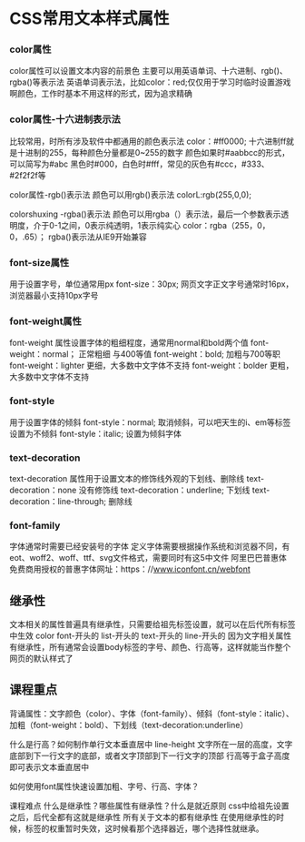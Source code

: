 # CSS常用文本样式属性

### color属性
color属性可以设置文本内容的前景色
主要可以用英语单词、十六进制、rgb()、rgba()等表示法
英语单词表示法，比如color：red;仅仅用于学习时临时设置游戏啊颜色，工作时基本不用这样的形式，因为追求精确

### color属性-十六进制表示法
比较常用，时所有涉及软件中都通用的颜色表示法
color：#ff0000;
十六进制ff就是十进制的255，每种颜色分量都是0~255的数字
颜色如果时#aabbcc的形式，可以简写为#abc
黑色时#000，白色时#fff，常见的灰色有#ccc，#333、#2f2f2f等

color属性-rgb()表示法
颜色可以用rgb()表示法
colorL:rgb(255,0,0);

colorshuxing -rgba()表示法
颜色可以用rgba（）表示法，最后一个参数表示透明度，介于0-1之间，0表示纯透明，1表示纯实心
color：rgba（255，0，0，.65）；
rgba()表示法从IE9开始兼容

### font-size属性
用于设置字号，单位通常用px
font-size：30px;
网页文字正文字号通常时16px，浏览器最小支持10px字号

### font-weight属性
font-weight 属性设置字体的粗细程度，通常用normal和bold两个值
font-weight：normal；   正常粗细 与400等值
font-weight：bold;      加粗与700等职
font-weight：lighter    更细，大多数中文字体不支持
font-weight：bolder     更粗，大多数中文字体不支持

### font-style
用于设置字体的倾斜
font-style：normal;        取消倾斜，可以吧天生的i、em等标签设置为不倾斜
font-style：italic;         设置为倾斜字体

### text-decoration
text-decoration 属性用于设置文本的修饰线外观的下划线、删除线
text-decoration：none           没有修饰线
text-decoration：underline;     下划线
text-decoration：line-through;  删除线

### font-family
字体通常时需要已经安装号的字体
定义字体需要根据操作系统和浏览器不同，有eot、woff2、woff、ttf、svg文件格式，需要同时有这5中文件
阿里巴巴普惠体
免费商用授权的普惠字体网址：https：//www.iconfont.cn/webfont

## 继承性
文本相关的属性普遍具有继承性，只需要给祖先标签设置，就可以在后代所有标签中生效
color           font-开头的
list-开头的      text-开头的
line-开头的
因为文字相关属性有继承性，所有通常会设置body标签的字号、颜色、行高等，这样就能当作整个网页的默认样式了

## 课程重点
背诵属性：文字颜色（color）、字体（font-family）、倾斜（font-style：italic）、加粗（font-weight：bold）、下划线（text-decoration:underline）

什么是行高？如何制作单行文本垂直居中
line-height
文字所在一层的高度，文字底部到下一行文字的底部，或者文字顶部到下一行文字的顶部
行高等于盒子高度即可表示文本垂直居中

如何使用font属性快速设置加粗、字号、行高、字体？

课程难点
什么是继承性？哪些属性有继承性？什么是就近原则
css中给祖先设置之后，后代全都有这就是继承性
所有关于文本的都有继承性
在使用继承性的时候，标签的权重暂时失效，这时候看那个选择器近，哪个选择性就继承。
